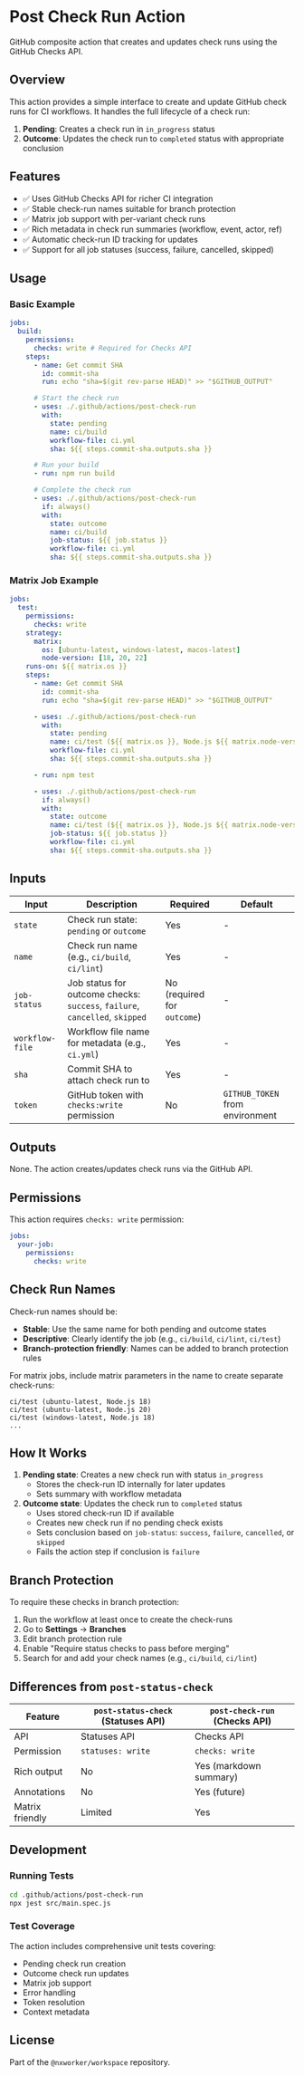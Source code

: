 # Post Check Run Action

GitHub composite action that creates and updates check runs using the GitHub Checks API.

## Overview

This action provides a simple interface to create and update GitHub check runs for CI workflows. It handles the full lifecycle of a check run:

1. **Pending**: Creates a check run in `in_progress` status
2. **Outcome**: Updates the check run to `completed` status with appropriate conclusion

## Features

- ✅ Uses GitHub Checks API for richer CI integration
- ✅ Stable check-run names suitable for branch protection
- ✅ Matrix job support with per-variant check runs
- ✅ Rich metadata in check run summaries (workflow, event, actor, ref)
- ✅ Automatic check-run ID tracking for updates
- ✅ Support for all job statuses (success, failure, cancelled, skipped)

## Usage

### Basic Example

```yaml
jobs:
  build:
    permissions:
      checks: write # Required for Checks API
    steps:
      - name: Get commit SHA
        id: commit-sha
        run: echo "sha=$(git rev-parse HEAD)" >> "$GITHUB_OUTPUT"

      # Start the check run
      - uses: ./.github/actions/post-check-run
        with:
          state: pending
          name: ci/build
          workflow-file: ci.yml
          sha: ${{ steps.commit-sha.outputs.sha }}

      # Run your build
      - run: npm run build

      # Complete the check run
      - uses: ./.github/actions/post-check-run
        if: always()
        with:
          state: outcome
          name: ci/build
          job-status: ${{ job.status }}
          workflow-file: ci.yml
          sha: ${{ steps.commit-sha.outputs.sha }}
```

### Matrix Job Example

```yaml
jobs:
  test:
    permissions:
      checks: write
    strategy:
      matrix:
        os: [ubuntu-latest, windows-latest, macos-latest]
        node-version: [18, 20, 22]
    runs-on: ${{ matrix.os }}
    steps:
      - name: Get commit SHA
        id: commit-sha
        run: echo "sha=$(git rev-parse HEAD)" >> "$GITHUB_OUTPUT"

      - uses: ./.github/actions/post-check-run
        with:
          state: pending
          name: ci/test (${{ matrix.os }}, Node.js ${{ matrix.node-version }})
          workflow-file: ci.yml
          sha: ${{ steps.commit-sha.outputs.sha }}

      - run: npm test

      - uses: ./.github/actions/post-check-run
        if: always()
        with:
          state: outcome
          name: ci/test (${{ matrix.os }}, Node.js ${{ matrix.node-version }})
          job-status: ${{ job.status }}
          workflow-file: ci.yml
          sha: ${{ steps.commit-sha.outputs.sha }}
```

## Inputs

| Input | Description | Required | Default |
| --- | --- | --- | --- |
| `state` | Check run state: `pending` or `outcome` | Yes | - |
| `name` | Check run name (e.g., `ci/build`, `ci/lint`) | Yes | - |
| `job-status` | Job status for outcome checks: `success`, `failure`, `cancelled`, `skipped` | No (required for `outcome`) | - |
| `workflow-file` | Workflow file name for metadata (e.g., `ci.yml`) | Yes | - |
| `sha` | Commit SHA to attach check run to | Yes | - |
| `token` | GitHub token with `checks:write` permission | No | `GITHUB_TOKEN` from environment |

## Outputs

None. The action creates/updates check runs via the GitHub API.

## Permissions

This action requires `checks: write` permission:

```yaml
jobs:
  your-job:
    permissions:
      checks: write
```

## Check Run Names

Check-run names should be:

- **Stable**: Use the same name for both pending and outcome states
- **Descriptive**: Clearly identify the job (e.g., `ci/build`, `ci/lint`, `ci/test`)
- **Branch-protection friendly**: Names can be added to branch protection rules

For matrix jobs, include matrix parameters in the name to create separate check-runs:

```
ci/test (ubuntu-latest, Node.js 18)
ci/test (ubuntu-latest, Node.js 20)
ci/test (windows-latest, Node.js 18)
...
```

## How It Works

1. **Pending state**: Creates a new check run with status `in_progress`
   - Stores the check-run ID internally for later updates
   - Sets summary with workflow metadata
2. **Outcome state**: Updates the check run to `completed` status
   - Uses stored check-run ID if available
   - Creates new check run if no pending check exists
   - Sets conclusion based on `job-status`: `success`, `failure`, `cancelled`, or `skipped`
   - Fails the action step if conclusion is `failure`

## Branch Protection

To require these checks in branch protection:

1. Run the workflow at least once to create the check-runs
2. Go to **Settings** → **Branches**
3. Edit branch protection rule
4. Enable "Require status checks to pass before merging"
5. Search for and add your check names (e.g., `ci/build`, `ci/lint`)

## Differences from `post-status-check`

| Feature | `post-status-check` (Statuses API) | `post-check-run` (Checks API) |
| --- | --- | --- |
| API | Statuses API | Checks API |
| Permission | `statuses: write` | `checks: write` |
| Rich output | No | Yes (markdown summary) |
| Annotations | No | Yes (future) |
| Matrix friendly | Limited | Yes |

## Development

### Running Tests

```bash
cd .github/actions/post-check-run
npx jest src/main.spec.js
```

### Test Coverage

The action includes comprehensive unit tests covering:

- Pending check run creation
- Outcome check run updates
- Matrix job support
- Error handling
- Token resolution
- Context metadata

## License

Part of the `@nxworker/workspace` repository.
